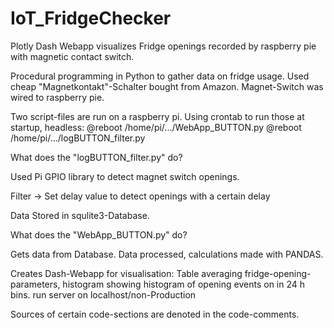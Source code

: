 # IoT_FridgeChecker
Plotly Dash Webapp visualizes Fridge openings recorded by raspberry pie with magnetic contact switch.

Procedural programming in Python to gather data on fridge usage.
Used cheap "Magnetkontakt"-Schalter bought from Amazon.
Magnet-Switch was wired to raspberry pie.

Two script-files are run on a raspberry pi. 
Using crontab to run those at startup, headless: 
@reboot /home/pi/.../WebApp_BUTTON.py
@reboot /home/pi/.../logBUTTON_filter.py

What does the "logBUTTON_filter.py" do?

Used Pi GPIO library to detect magnet switch openings. 

Filter -> Set delay value to detect openings with a certain delay

Data Stored in squlite3-Database.



What does the "WebApp_BUTTON.py" do?

Gets data from Database.
Data processed, calculations made with PANDAS.

Creates Dash-Webapp for visualisation: Table averaging fridge-opening-parameters, histogram showing histogram of opening events on in 24 h bins. 
run server on localhost/non-Production

Sources of certain code-sections are denoted in the code-comments. 
